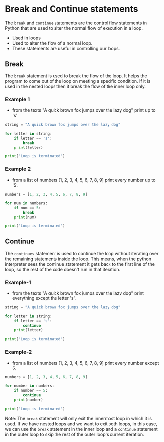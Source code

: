 # Break and Continue statements

The `break` and `continue` statements are the control flow statements in Python that are used to alter the normal flow of execution in a loop.

- Used in loops
- Used to alter the flow of a normal loop.
- These statements are useful in controlling our loops.

## Break

The `break` statement is used to break the flow of the loop. It helps the program to come out of the loop on meeting a specific condition. If it is used in the nested loops then it break the flow of the inner loop only.

### Example 1

- from the texts "A quick brown fox jumps over the lazy dog" print up to 's'

```python
string = "A quick brown fox jumps over the lazy dog"

for letter in string:
    if letter == 's':
        break
    print(letter)

print("Loop is terminated")
```

### Example 2

- from a list of numbers [1, 2, 3, 4, 5, 6, 7, 8, 9] print every number up to '5'.

```python
numbers = [1, 2, 3, 4, 5, 6, 7, 8, 9]

for num in numbers:
    if num == 5:
        break
    print(num)

print("Loop is terminated")
```

## Continue

The `continues` statement is used to continue the loop without iterating over the remaining statements inside the loop. This means, when the python interpreter sees the continue statement it gets back to the first line of the loop, so the rest of the code doesn't run in that iteration.

### Example-1

- from the texts "A quick brown fox jumps over the lazy dog" print everything except the letter 's'.

```python
string = "A quick brown fox jumps over the lazy dog"

for letter in string:
    if letter == 's':
        continue
    print(letter)

print("Loop is terminated")
```

### Example-2

- from a list of numbers [1, 2, 3, 4, 5, 6, 7, 8, 9] print every number except 5.

```python
numbers = [1, 2, 3, 4, 5, 6, 7, 8, 9]

for number in numbers:
    if number == 5:
        continue
    print(number)

print("Loop is terminated")
```

Note: The `break` statement will only exit the innermost loop in which it is used. If we have nested loops and we want to exit both loops, in this case, we can use the `break` statement in the inner loop and a `continue` statement in the outer loop to skip the rest of the outer loop's current iteration.
